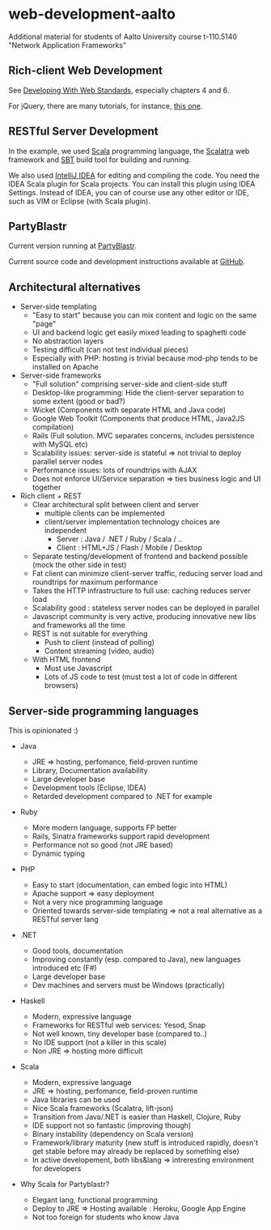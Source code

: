 web-development-aalto
=====================

Additional material for students of Aalto University course t-110.5140 "Network Application Frameworks"

Rich-client Web Development
---------------------------

See [Developing With Web Standards](http://www.456bereastreet.com/lab/developing_with_web_standards/), especially chapters 4 and 6.

For jQuery, there are many tutorials, for instance, [this one](http://docs.jquery.com/Tutorials:Getting_Started_with_jQuery).

RESTful Server Development
--------------------------

In the example, we used [Scala](http://www.scala-lang.org/) programming language, the
[Scalatra](https://github.com/scalatra/scalatra) web framework and [SBT](https://github.com/harrah/xsbt/wiki) build tool
for building and running.

We also used [IntelliJ IDEA](http://www.jetbrains.com/idea/) for editing and compiling the code.
You need the IDEA Scala plugin for Scala projects. You can install this plugin using IDEA Settings. Instead of IDEA,
you can of course use any other editor or IDE, such as VIM or Eclipse (with Scala plugin).

PartyBlastr
-----------

Current version running at [PartyBlastr](http://partyblastr.com).

Current source code and development instructions available at [GitHub](http://github.com/raimohanska/partyblastr).

Architectural alternatives
--------------------------

- Server-side templating
  + "Easy to start" because you can mix content and logic on the same "page"
  - UI and backend logic get easily mixed leading to spaghetti code
  - No abstraction layers
  - Testing difficult (can not test individual pieces)
  + Especially with PHP: hosting is trivial because mod-php tends to be installed on Apache
- Server-side frameworks
  + "Full solution" comprising server-side and client-side stuff
  + Desktop-like programming: Hide the client-server separation to some extent (good or bad?)
  - Wicket (Components with separate HTML and Java code)
  - Google Web Toolkit (Components that produce HTML, Java2JS compilation)
  - Rails (Full solution. MVC separates concerns, includes persistence with MySQL etc)
  - Scalability issues: server-side is stateful => not trivial to deploy parallel server nodes
  - Performance issues: lots of roundtrips with AJAX
  - Does not enforce UI/Service separation => ties business logic and UI together
- Rich client + REST
  + Clear architectural split between client and server
    - multiple clients can be implemented
    - client/server implementation technology choices are independent
      - Server : Java / .NET / Ruby / Scala / ..
      - Client : HTML+JS / Flash / Mobile / Desktop
  + Separate testing/development of frontend and backend possible (mock the other side in test)
  + Fat client can minimize client-server traffic, reducing server load and roundtrips for maximum performance
  + Takes the HTTP infrastructure to full use: caching reduces server load
  + Scalability good : stateless server nodes can be deployed in parallel
  + Javascript community is very active, producing innovative new libs and frameworks all the time
  - REST is not suitable for everything
    - Push to client (instead of polling)
    - Content streaming (video, audio)
  - With HTML frontend
    - Must use Javascript
    - Lots of JS code to test (must test a lot of code in different browsers)

Server-side programming languages
---------------------------------

This is opinionated :)

- Java
  + JRE => hosting, perfomance, field-proven runtime
  + Library, Documentation availability
  + Large developer base
  + Development tools (Eclipse, IDEA)
  - Retarded development compared to .NET for example
- Ruby
  + More modern language, supports FP better
  + Rails, Sinatra frameworks support rapid development
  - Performance not so good (not JRE based)
  - Dynamic typing
- PHP
  + Easy to start (documentation, can embed logic into HTML)
  + Apache support => easy deployment
  - Not a very nice programming language
  - Oriented towards server-side templating => not a real alternative as a RESTful server lang
- .NET
  + Good tools, documentation
  + Improving constantly (esp. compared to Java), new languages introduced etc (F#)
  + Large developer base
  - Dev machines and servers must be Windows (practically)
- Haskell
  + Modern, expressive language
  + Frameworks for RESTful web services: Yesod, Snap
  - Not well known, tiny developer base (compared to..)
  - No IDE support (not a killer in this scale)
  - Non JRE => hosting more difficult
- Scala
  + Modern, expressive language
  + JRE => hosting, perfomance, field-proven runtime
  + Java libraries can be used
  + Nice Scala frameworks (Scalatra, lift-json)
  + Transition from Java/.NET is easier than Haskell, Clojure, Ruby
  - IDE support not so fantastic (improving though)
  - Binary instability (dependency on Scala version)
  - Framework/library maturity (new stuff is introduced rapidly, doesn't get stable before may already be replaced by something else)
  + In active developement, both libs&lang => intreresting environment for developers

- Why Scala for Partyblastr?
  - Elegant lang, functional programming
  - Deploy to JRE => Hosting available : Heroku, Google App Engine
  - Not too foreign for students who know Java
